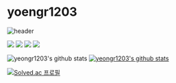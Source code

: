 # yoengr1203
<!-- 상단 로고 -->
![header](https://capsule-render.vercel.app/api?type=waving&color=auto&height=300&section=header&text=WelcomeYeongrongGithub&fontSize=50)


<!-- 기술 -->
<!-- [![HTML5](https://img.shields.io/badge/HTML5-E34F26?style=flat-square&logo=HTML5&logoColor=white)](github.com/yeongr1203)
[![CSS](https://img.shields.io/badge/CSS-1572B6?style=flat-square&logo=CSS&logoColor=white)](github.com/yeongr1203)
[![PHP](https://img.shields.io/badge/PHP-777BB4?style=flat-square&logo=PHP&logoColor=white)](github.com/yeongr1203)
[![JavaScript](https://img.shields.io/badge/JavaScript-F7DF1E?style=flat-square&logo=JavaScript&logoColor=white)](github.com/yeongr1203) -->
<!-- [![태그이름](https://img.shields.io/badge/태그에 적히는 글씨-태그색?style=flat-square&logo=로고이름&logoColor=로고색)](관련된 내 링크) -->
<!-- <br> -->
<!-- Stack -->
<!-- <a href="[연결할 링크]" target="_blank"><img src="https://img.shields.io/badge/[쓰고 싶은 텍스트]-[컬러 코드]?style=flat-square&logo=[브랜드 이름]&logoColor=white"/></a> -->
<a><img src="https://img.shields.io/badge/HTML5-E34F26?style=flat-square&logo=HTML5&logoColor=white"/></a>
<a><img src="https://img.shields.io/badge/CSS-1572B6?style=flat-square&logo=CSS&logoColor=white"/></a>
<a><img src="https://img.shields.io/badge/PHP-777BB4?style=flat-square&logo=PHP&logoColor=white"/></a>
<a><img src="https://img.shields.io/badge/JavaScript-F7DF1E?style=flat-square&logo=JavaScript&logoColor=white"/></a>

<!-- commit state (커밋스테이트) -->
![yeongr1203's github stats](https://github-readme-stats.vercel.app/api?username=yeongr1203&show_icons=true)
[![yeongr1203's github stats](https://github-readme-stats.vercel.app/api/top-langs/?username=yeongr1203&show_icons=true&hide_border=true&title_color=004386&icon_color=004386&layout=compact)](https://github.com/yeongr1203)


<!-- 백준 커밋 -->

[![Solved.ac
프로필](http://mazassumnida.wtf/api/mini/generate_badge?boj=yeongr1203)](https://solved.ac/yeongr1203)

<!-- 큰것.
[![Solved.ac Profile](http://mazassumnida.wtf/api/v2/generate_badge?boj=yeongr1203)](https://solved.ac/profile/yeongr1203) 
-->

<!-- 
<div align=center>
 <img src="http://mazandi.herokuapp.com/api?handle=yeongr1203&theme=cold"/> 
</div<>
-->

<!-- ![footer](https://capsule-render.vercel.app/api?section=footer) -->
